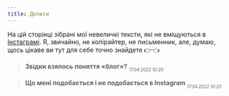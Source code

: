 ```yaml
---
title: Дописи
---
```


На цій сторінці зібрані мої невеличкі тексти, які не вміщуються в [Інстаграмі](https://www.instagram.com/laktionof). Я, звичайно, не копірайтер, не письменник, але, думаю, щось цікаве ви тут для себе точно знайдете 👉👈

> **Звідки взялось поняття «блог»?**
> <sub><sub><i>17.04.2022 10:20</i></sub></sub>

> **Що мені подобається і не подобається в Instagram**
> <sub><sub><i>17.04.2022 10:20</i></sub></sub>

